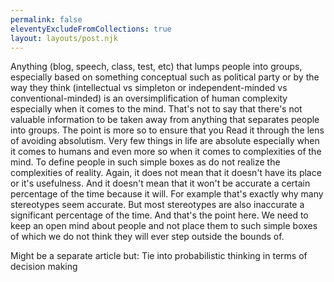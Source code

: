 ```yaml
---
permalink: false
eleventyExcludeFromCollections: true
layout: layouts/post.njk
---
```



Anything (blog, speech, class, test, etc) that lumps people into groups, especially based on something conceptual such as political party or by the way they think (intellectual vs simpleton or independent-minded vs conventional-minded) is an oversimplification of human complexity especially when it comes to the mind. That's not to say that there's not valuable information to be taken away from anything that separates people into groups. The point is more so to ensure that you Read it through the lens of avoiding absolutism. Very few things in life are absolute especially when it comes to humans and even more so when it comes to complexities of the mind. To define people in such simple boxes as do not realize the complexities of reality. Again, it does not mean that it doesn't have its place or it's usefulness. And it doesn't mean that it won't be accurate a certain percentage of the time because it will. For example that's exactly why many stereotypes seem accurate. But most stereotypes are also inaccurate a significant percentage of the time. And that's the point here. We need to keep an open mind about people and not place them to such simple boxes of which we do not think they will ever step outside the bounds of.

Might be a separate article but:
Tie into probabilistic thinking in terms of decision making
